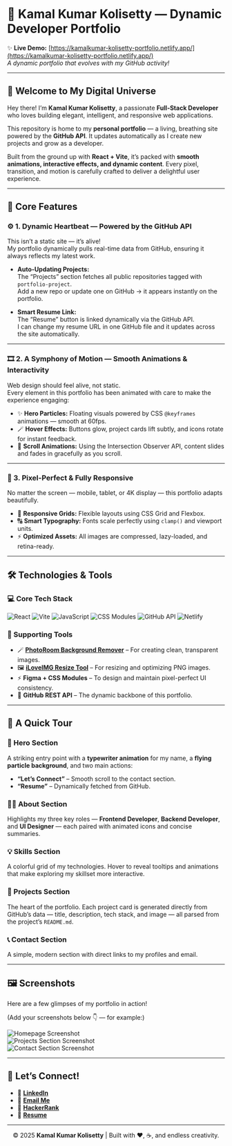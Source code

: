 # 🚀 Kamal Kumar Kolisetty — Dynamic Developer Portfolio

✨ **Live Demo:** [https://kamalkumar-kolisetty-portfolio.netlify.app/](https://kamalkumar-kolisetty-portfolio.netlify.app/)  
*A dynamic portfolio that evolves with my GitHub activity!*

---

## 👋 Welcome to My Digital Universe  

Hey there! I’m **Kamal Kumar Kolisetty**, a passionate **Full-Stack Developer** who loves building elegant, intelligent, and responsive web applications.  

This repository is home to my **personal portfolio** — a living, breathing site powered by the **GitHub API**. It updates automatically as I create new projects and grow as a developer.  

Built from the ground up with **React + Vite**, it’s packed with **smooth animations, interactive effects, and dynamic content**. Every pixel, transition, and motion is carefully crafted to deliver a delightful user experience.  

---

## 🌟 Core Features  

### ⚙️ 1. Dynamic Heartbeat — Powered by the GitHub API  

This isn’t a static site — it’s alive!  
My portfolio dynamically pulls real-time data from GitHub, ensuring it always reflects my latest work.  

- **Auto-Updating Projects:**  
  The “Projects” section fetches all public repositories tagged with `portfolio-project`.  
  Add a new repo or update one on GitHub → it appears instantly on the portfolio.  

- **Smart Resume Link:**  
  The “Resume” button is linked dynamically via the GitHub API.  
  I can change my resume URL in one GitHub file and it updates across the site automatically.  

---

### 🎞️ 2. A Symphony of Motion — Smooth Animations & Interactivity  

Web design should feel alive, not static.  
Every element in this portfolio has been animated with care to make the experience engaging:  

- ✨ **Hero Particles:** Floating visuals powered by CSS `@keyframes` animations — smooth at 60fps.  
- 🪄 **Hover Effects:** Buttons glow, project cards lift subtly, and icons rotate for instant feedback.  
- 🎯 **Scroll Animations:** Using the Intersection Observer API, content slides and fades in gracefully as you scroll.  

---

### 🧩 3. Pixel-Perfect & Fully Responsive  

No matter the screen — mobile, tablet, or 4K display — this portfolio adapts beautifully.  

- 💎 **Responsive Grids:** Flexible layouts using CSS Grid and Flexbox.  
- 🔠 **Smart Typography:** Fonts scale perfectly using `clamp()` and viewport units.  
- ⚡ **Optimized Assets:** All images are compressed, lazy-loaded, and retina-ready.  

---

## 🛠️ Technologies & Tools  

### 💻 Core Tech Stack  
![React](https://img.shields.io/badge/React-20232A?style=for-the-badge&logo=react&logoColor=61DAFB)
![Vite](https://img.shields.io/badge/Vite-646CFF?style=for-the-badge&logo=vite&logoColor=white)
![JavaScript](https://img.shields.io/badge/JavaScript-F7DF1E?style=for-the-badge&logo=javascript&logoColor=black)
![CSS Modules](https://img.shields.io/badge/CSS_Modules-000000?style=for-the-badge&logo=css-modules&logoColor=white)
![GitHub API](https://img.shields.io/badge/GitHub_API-181717?style=for-the-badge&logo=github&logoColor=white)
![Netlify](https://img.shields.io/badge/Netlify-00C7B7?style=for-the-badge&logo=netlify&logoColor=white)

### 🧰 Supporting Tools  
- 🪄 [**PhotoRoom Background Remover**](https://www.photoroom.com/tools/background-remover) – For creating clean, transparent images.  
- 🖼️ [**iLoveIMG Resize Tool**](https://www.iloveimg.com/resize-image/resize-png#resize-options,pixels) – For resizing and optimizing PNG images.  
- ⚡ **Figma + CSS Modules** – To design and maintain pixel-perfect UI consistency.  
- 🧠 **GitHub REST API** – The dynamic backbone of this portfolio.  

---

## 🧭 A Quick Tour  

### 🎨 Hero Section  
A striking entry point with a **typewriter animation** for my name, a **flying particle background**, and two main actions:  
- **“Let’s Connect”** – Smooth scroll to the contact section.  
- **“Resume”** – Dynamically fetched from GitHub.  

### 👨‍💻 About Section  
Highlights my three key roles — **Frontend Developer**, **Backend Developer**, and **UI Designer** — each paired with animated icons and concise summaries.  

### 💡 Skills Section  
A colorful grid of my technologies. Hover to reveal tooltips and animations that make exploring my skillset more interactive.  

### 📂 Projects Section  
The heart of the portfolio. Each project card is generated directly from GitHub’s data — title, description, tech stack, and image — all parsed from the project’s `README.md`.  

### 📞 Contact Section  
A simple, modern section with direct links to my profiles and email.  

---

## 🖼️ Screenshots  

Here are a few glimpses of my portfolio in action!  

(Add your screenshots below 👇 — for example:)  

![Homepage Screenshot](https://i.imgur.com/your-homepage-image.png)  
![Projects Section Screenshot](https://i.imgur.com/your-projects-image.png)  
![Contact Section Screenshot](https://i.imgur.com/your-contact-image.png)  

---

## 💬 Let’s Connect!  

- 🔗 [**LinkedIn**](https://www.linkedin.com/in/kamal-kumar-kolisetty-19b944221)  
- 💌 [**Email Me**](mailto:kamalkumarkolisetty@gmail.com)  
- 🧠 [**HackerRank**](https://www.hackerrank.com/kamalkumarkolis1)  
- 📄 [**Resume**](https://kamalkumar-kolisetty-resume.tiiny.site/)  

---

<p align="center">
  © 2025 <strong>Kamal Kumar Kolisetty</strong> | Built with ❤️, ☕, and endless creativity.
</p>
